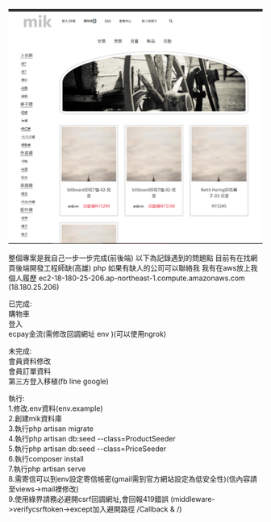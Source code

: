 ![image](https://github.com/s78718/Laravel--cart/blob/master/public/png/cart.png)  

整個專案是我自己一步一步完成(前後端)
以下為記錄遇到的問題點
目前有在找網頁後端開發工程師缺(高雄) php 
如果有缺人的公司可以聯絡我
我有在aws放上我個人履歷
ec2-18-180-25-206.ap-northeast-1.compute.amazonaws.com (18.180.25.206)

已完成:   
購物車    
登入    
ecpay金流(需修改回調網址 env )(可以使用ngrok)    
      

未完成:   
會員資料修改     
會員訂單資料    
第三方登入移植(fb line google)    
       
執行:  
1.修改.env資料(env.example)  
2.創建mik資料庫  
3.執行php artisan migrate  
4.執行php artisan db:seed --class=ProductSeeder  
5.執行php artisan db:seed --class=PriceSeeder  
6.執行composer install  
7.執行php artisan serve    
8.需寄信可以到env設定寄信帳密(gmail需到官方網站設定為低安全性)(信內容請至views->mail裡修改)   
9.使用綠界請務必避開csrf回調網址,會回報419錯誤 (middleware->verifycsrftoken->except加入避開路徑 /Callback & /)
